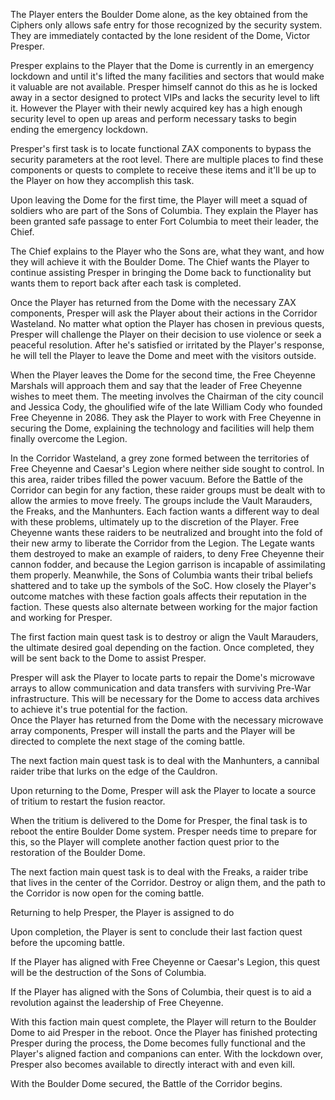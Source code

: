 The Player enters the Boulder Dome alone, as the key obtained from the Ciphers only allows safe entry for those recognized by the security system. They are immediately contacted by the lone resident of the Dome, Victor Presper. 

Presper explains to the Player that the Dome is currently in an emergency lockdown and until it's lifted the many facilities and sectors that would make it valuable are not available. Presper himself cannot do this as he is locked away in a sector designed to protect VIPs and lacks the security level to lift it. However the Player with their newly acquired key has a high enough security level to open up areas and perform necessary tasks to begin ending the emergency lockdown.

Presper's first task is to locate functional ZAX components to bypass the security parameters at the root level. There are multiple places to find these components or quests to complete to receive these items and it'll be up to the Player on how they accomplish this task. 

Upon leaving the Dome for the first time, the Player will meet a squad of soldiers who are part of the Sons of Columbia. They explain the Player has been granted safe passage to enter Fort Columbia to meet their leader, the Chief. 

The Chief explains to the Player who the Sons are, what they want, and how they will achieve it with the Boulder Dome. The Chief wants the Player to continue assisting Presper in bringing the Dome back to functionality but wants them to report back after each task is completed. 

Once the Player has returned from the Dome with the necessary ZAX components, Presper will ask the Player about their actions in the Corridor Wasteland. No matter what option the Player has chosen in previous quests, Presper will challenge the Player on their decision to use violence or seek a peaceful resolution. After he's satisfied or irritated by the Player's response, he will tell the Player to leave the Dome and meet with the visitors outside. 

When the Player leaves the Dome for the second time, the Free Cheyenne Marshals will approach them and say that the leader of Free Cheyenne wishes to meet them. The meeting involves the Chairman of the city council and Jessica Cody, the ghoulified wife of the late William Cody who founded Free Cheyenne in 2086. They ask the Player to work with Free Cheyenne in securing the Dome, explaining the technology and facilities will help them finally overcome the Legion. 

In the Corridor Wasteland, a grey zone formed between the territories of Free Cheyenne and Caesar's Legion where neither side sought to control. In this area, raider tribes filled the power vacuum. Before the Battle of the Corridor can begin for any faction, these raider groups must be dealt with to allow the armies to move freely. The groups include the Vault Marauders, the Freaks, and the Manhunters. Each faction wants a different way to deal with these problems, ultimately up to the discretion of the Player. Free Cheyenne wants these raiders to be neutralized and brought into the fold of their new army to liberate the Corridor from the Legion. The Legate wants them destroyed to make an example of raiders, to deny Free Cheyenne their cannon fodder, and because the Legion garrison is incapable of assimilating them properly. Meanwhile, the Sons of Columbia wants their tribal beliefs shattered and to take up the symbols of the SoC. How closely the Player's outcome matches with these faction goals affects their reputation in the faction. These quests also alternate between working for the major faction and working for Presper.  

The first faction main quest task is to destroy or align the Vault Marauders, the ultimate desired goal depending on the faction. Once completed, they will be sent back to the Dome to assist Presper.

Presper will ask the Player to locate parts to repair the Dome's microwave arrays to allow communication and data transfers with surviving Pre-War infrastructure. This will be necessary for the Dome to access data archives to achieve it's true potential for the faction.  
Once the Player has returned from the Dome with the necessary microwave array components, Presper will install the parts and the Player will be directed to complete the next stage of the coming battle.

The next faction main quest task is to deal with the Manhunters, a cannibal raider tribe that lurks on the edge of the Cauldron.

Upon returning to the Dome, Presper will ask the Player to locate a source of tritium to restart the fusion reactor. 

When the tritium is delivered to the Dome for Presper, the final task is to reboot the entire Boulder Dome system. Presper needs time to prepare for this, so the Player will complete another faction quest prior to the restoration of the Boulder Dome.

The next faction main quest task is to deal with the Freaks, a raider tribe that lives in the center of the Corridor. Destroy or align them, and the path to the Corridor is now open for the coming battle.

Returning to help Presper, the Player is assigned to do 

Upon completion, the Player is sent to conclude their last faction quest before the upcoming battle. 

If the Player has aligned with Free Cheyenne or Caesar's Legion, this quest will be the destruction of the Sons of Columbia. 

If the Player has aligned with the Sons of Columbia, their quest is to aid a revolution against the leadership of Free Cheyenne.


With this faction main quest complete, the Player will return to the Boulder Dome to aid Presper in the reboot. Once the Player has finished protecting Presper during the process, the Dome becomes fully functional and the Player's aligned faction and companions can enter. With the lockdown over, Presper also becomes available to directly interact with and even kill. 

With the Boulder Dome secured, the Battle of the Corridor begins. 